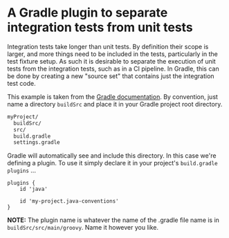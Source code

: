 # A Gradle plugin to separate integration tests from unit tests
Integration tests take longer than unit tests. By definition their scope is larger, and more things need to be included
in the tests, particularly in the test fixture setup. As such it is desirable to separate the execution of unit tests
from the integration tests, such as in a CI pipeline. In Gradle, this can be done by creating a new "source set" that
contains just the integration test code.

This example is taken from the 
[Gradle documentation](https://docs.gradle.org/current/samples/sample_jvm_multi_project_with_additional_test_types.html).
By convention, just name a directory `buildSrc` and place it in your Gradle project root directory.
```bash
myProject/
  buildSrc/
  src/
  build.gradle
  settings.gradle
```
Gradle will  automatically see and include this directory. In this case we're defining a plugin. To use it simply declare 
it in your project's `build.gradle` `plugins` ...
```Gradle
plugins {
	id 'java'

	id 'my-project.java-conventions'
}
```
__NOTE:__ The plugin name is whatever the name of the .gradle file name is in `buildSrc/src/main/groovy`. Name it
however you like.
